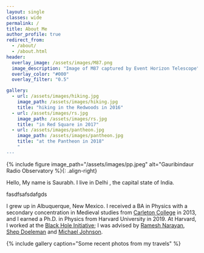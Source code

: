 ```yaml
---
layout: single
classes: wide
permalink: /
title: About Me
author_profile: true
redirect_from: 
  - /about/
  - /about.html
header:
  overlay_image: /assets/images/M87.png
  image_description: "Image of M87 captured by Event Horizon Telescope" 
  overlay_color: "#000"
  overlay_filter: "0.5"

gallery:
  - url: /assets/images/hiking.jpg
    image_path: /assets/images/hiking.jpg
    title: "hiking in the Redwoods in 2016"
  - url: /assets/images/rs.jpg
    image_path: /assets/images/rs.jpg
    title: "in Red Square in 2017"
  - url: /assets/images/pantheon.jpg
    image_path: /assets/images/pantheon.jpg
    title: "at the Pantheon in 2018"
    "
---
```


{% include figure image_path="/assets/images/pp.jpeg" alt="Gauribindaur Radio Observatory %}{: .align-right}

Hello, My name is Saurabh. I live in Delhi , the capital state of India.

fasdfsafsdafgds

<!--
I am a final year undergrad student at [Dyal Singh College, University of Delhi](http://dsc.du.ac.in) 

I am working in bh sim [simulating](/_pages/simulating) and [imaging](/_pages/imaging) the EHT's black hole targets <a href="https://en.wikipedia.org/wiki/Sagittarius_A*">Sgr A*</a> and [M87](https://en.wikipedia.org/wiki/Messier_87). My primary graduate adviser is [Ramesh Narayan](https://www.cfa.harvard.edu/~narayan/), and I am also advised by [Shep Doeleman](https://astronomy.fas.harvard.edu/people/shep-doeleman) and [Michael Johnson](http://www.scintillatingastronomy.com/).
-->

I grew up in Albuquerque, New Mexico. I received a BA in Physics with a secondary concentration in Medieval studies from [Carleton College](https://www.carleton.edu/) in 2013, and I earned a Ph.D. in Physics from Harvard University in 2019. At Harvard, I worked at the [Black Hole Initiative](https://bhi.fas.harvard.edu/); I was advised by [Ramesh Narayan](https://www.cfa.harvard.edu/~narayan/), [Shep Doeleman](https://astronomy.fas.harvard.edu/people/shep-doeleman) and [Michael Johnson](http://www.scintillatingastronomy.com/).

<!--
#I also serve as a [Resident Tutor](https://dunster.harvard.edu/resident-tutors/) at [Dunster House](https://dunster.harvard.edu) in Harvard College, where I mentor and advise undergraduates on national fellowship applications, LGBTQ life, physics and astronomy courses, and paths to graduate school.
-->


{% include gallery caption="Some recent photos from my travels" %}

